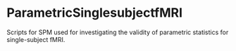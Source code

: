 ParametricSinglesubjectfMRI
===========================

Scripts for SPM used for investigating the validity of parametric statistics for single-subject fMRI.
